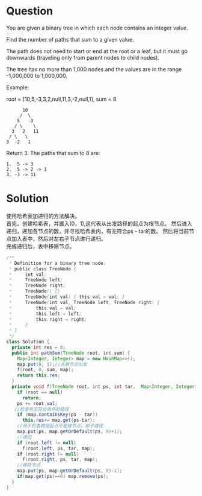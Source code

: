 # Question

You are given a binary tree in which each node contains an integer value.

Find the number of paths that sum to a given value.

The path does not need to start or end at the root or a leaf, but it must go downwards (traveling only from parent nodes to child nodes).

The tree has no more than 1,000 nodes and the values are in the range -1,000,000 to 1,000,000.  

Example:

root = [10,5,-3,3,2,null,11,3,-2,null,1], sum = 8

          10
         /  \
        5   -3
       / \    \
      3   2   11
     / \   \
    3  -2   1

Return 3. The paths that sum to 8 are:

    1.  5 -> 3
    2.  5 -> 2 -> 1
    3. -3 -> 11

# Solution
使用哈希表加递归的方法解决。  
首先，创建哈希表，并置入(0，1),这代表从出发路径的起点为根节点。
然后进入递归，递加各节点的数，并寻找哈希表内，有无符合ps - tar的数。 
然后将当前节点加入表中，然后对左右子节点进行递归。  
完成递归后，表中移除节点。

```java  
/**  
 * Definition for a binary tree node.  
 * public class TreeNode {
 *     int val;
 *     TreeNode left;
 *     TreeNode right;
 *     TreeNode() {}
 *     TreeNode(int val) { this.val = val; }
 *     TreeNode(int val, TreeNode left, TreeNode right) {
 *         this.val = val;
 *         this.left = left;
 *         this.right = right;
 *     }
 * }
 */
class Solution {
  private int res = 0;
  public int pathSum(TreeNode root, int sum) {
    Map<Integer, Integer> map = new HashMap<>();
    map.put(0, 1);//从根节点出发
    f(root, 0, sum, map);
    return this.res;
  }
  private void f(TreeNode root, int ps, int tar,  Map<Integer, Integer> map) {
    if (root == null)
      return;
    ps += root.val;
   //检查有无符合条件的路径
    if (map.containsKey(ps - tar))
      this.res+= map.get(ps-tar);
	//用于检查路径起点不是根节点，即子路径
    map.put(ps, map.getOrDefault(ps, 0)+1);
	//递归
    if (root.left != null)
      f(root.left, ps, tar, map);
    if (root.right != null)
      f(root.right, ps, tar, map);
	//移除节点
    map.put(ps, map.getOrDefault(ps, 0)-1);
    if(map.get(ps)==0) map.remove(ps);
  }
}
```